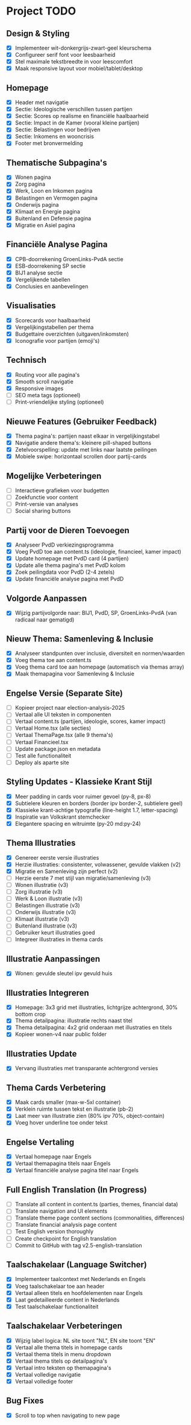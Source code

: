 # Project TODO

## Design & Styling
- [x] Implementeer wit-donkergrijs-zwart-geel kleurschema
- [x] Configureer serif font voor leesbaarheid
- [x] Stel maximale tekstbreedte in voor leescomfort
- [x] Maak responsive layout voor mobiel/tablet/desktop

## Homepage
- [x] Header met navigatie
- [x] Sectie: Ideologische verschillen tussen partijen
- [x] Sectie: Scores op realisme en financiële haalbaarheid
- [x] Sectie: Impact in de Kamer (vooral kleine partijen)
- [x] Sectie: Belastingen voor bedrijven
- [x] Sectie: Inkomens en wooncrisis
- [x] Footer met bronvermelding

## Thematische Subpagina's
- [x] Wonen pagina
- [x] Zorg pagina
- [x] Werk, Loon en Inkomen pagina
- [x] Belastingen en Vermogen pagina
- [x] Onderwijs pagina
- [x] Klimaat en Energie pagina
- [x] Buitenland en Defensie pagina
- [x] Migratie en Asiel pagina

## Financiële Analyse Pagina
- [x] CPB-doorrekening GroenLinks-PvdA sectie
- [x] ESB-doorrekening SP sectie
- [x] BIJ1 analyse sectie
- [x] Vergelijkende tabellen
- [x] Conclusies en aanbevelingen

## Visualisaties
- [x] Scorecards voor haalbaarheid
- [x] Vergelijkingstabellen per thema
- [x] Budgettaire overzichten (uitgaven/inkomsten)
- [x] Iconografie voor partijen (emoji's)

## Technisch
- [x] Routing voor alle pagina's
- [x] Smooth scroll navigatie
- [x] Responsive images
- [ ] SEO meta tags (optioneel)
- [ ] Print-vriendelijke styling (optioneel)

## Nieuwe Features (Gebruiker Feedback)
- [x] Thema pagina's: partijen naast elkaar in vergelijkingstabel
- [x] Navigatie andere thema's: kleinere pill-shaped buttons
- [x] Zetelvoorspelling: update met links naar laatste peilingen
- [x] Mobiele swipe: horizontaal scrollen door partij-cards

## Mogelijke Verbeteringen
- [ ] Interactieve grafieken voor budgetten
- [ ] Zoekfunctie voor content
- [ ] Print-versie van analyses
- [ ] Social sharing buttons

## Partij voor de Dieren Toevoegen
- [x] Analyseer PvdD verkiezingsprogramma
- [x] Voeg PvdD toe aan content.ts (ideologie, financieel, kamer impact)
- [x] Update homepage met PvdD card (4 partijen)
- [x] Update alle thema pagina's met PvdD kolom
- [x] Zoek peilingdata voor PvdD (2-4 zetels)
- [x] Update financiële analyse pagina met PvdD

## Volgorde Aanpassen
- [x] Wijzig partijvolgorde naar: BIJ1, PvdD, SP, GroenLinks-PvdA (van radicaal naar gematigd)

## Nieuw Thema: Samenleving & Inclusie
- [x] Analyseer standpunten over inclusie, diversiteit en normen/waarden
- [x] Voeg thema toe aan content.ts
- [x] Voeg thema card toe aan homepage (automatisch via themas array)
- [x] Maak themapagina voor Samenleving & Inclusie

## Engelse Versie (Separate Site)
- [ ] Kopieer project naar election-analysis-2025
- [ ] Vertaal alle UI teksten in componenten
- [ ] Vertaal content.ts (partijen, ideologie, scores, kamer impact)
- [ ] Vertaal Home.tsx (alle secties)
- [ ] Vertaal ThemaPage.tsx (alle 9 thema's)
- [ ] Vertaal Financieel.tsx
- [ ] Update package.json en metadata
- [ ] Test alle functionaliteit
- [ ] Deploy als aparte site

## Styling Updates - Klassieke Krant Stijl
- [x] Meer padding in cards voor ruimer gevoel (py-8, px-8)
- [x] Subtielere kleuren en borders (border ipv border-2, subtielere geel)
- [x] Klassieke krant-achtige typografie (line-height 1.7, letter-spacing)
- [x] Inspiratie van Volkskrant stemchecker
- [x] Elegantere spacing en witruimte (py-20 md:py-24)

## Thema Illustraties
- [x] Genereer eerste versie illustraties
- [x] Herzie illustraties: consistenter, volwassener, gevulde vlakken (v2)
- [x] Migratie en Samenleving zijn perfect (v2)
- [ ] Herzie eerste 7 met stijl van migratie/samenleving (v3)
- [ ] Wonen illustratie (v3)
- [ ] Zorg illustratie (v3)
- [ ] Werk & Loon illustratie (v3)
- [ ] Belastingen illustratie (v3)
- [ ] Onderwijs illustratie (v3)
- [ ] Klimaat illustratie (v3)
- [ ] Buitenland illustratie (v3)
- [ ] Gebruiker keurt illustraties goed
- [ ] Integreer illustraties in thema cards

## Illustratie Aanpassingen
- [x] Wonen: gevulde sleutel ipv gevuld huis

## Illustraties Integreren
- [x] Homepage: 3x3 grid met illustraties, lichtgrijze achtergrond, 30% bottom crop
- [x] Thema detailpagina: illustratie rechts naast titel
- [x] Thema detailpagina: 4x2 grid onderaan met illustraties en titels
- [x] Kopieer wonen-v4 naar public folder

## Illustraties Update
- [x] Vervang illustraties met transparante achtergrond versies

## Thema Cards Verbetering
- [x] Maak cards smaller (max-w-5xl container)
- [x] Verklein ruimte tussen tekst en illustratie (pb-2)
- [x] Laat meer van illustratie zien (80% ipv 70%, object-contain)
- [x] Voeg hover underline toe onder tekst

## Engelse Vertaling
- [x] Vertaal homepage naar Engels
- [x] Vertaal themapagina titels naar Engels
- [x] Vertaal financiële analyse pagina titel naar Engels

## Full English Translation (In Progress)
- [ ] Translate all content in content.ts (parties, themes, financial data)
- [ ] Translate navigation and UI elements
- [ ] Translate theme page content sections (commonalities, differences)
- [ ] Translate financial analysis page content
- [ ] Test English version thoroughly
- [ ] Create checkpoint for English translation
- [ ] Commit to GitHub with tag v2.5-english-translation

## Taalschakelaar (Language Switcher)
- [x] Implementeer taalcontext met Nederlands en Engels
- [x] Voeg taalschakelaar toe aan header
- [x] Vertaal alleen titels en hoofdelementen naar Engels
- [x] Laat gedetailleerde content in Nederlands
- [x] Test taalschakelaar functionaliteit

## Taalschakelaar Verbeteringen
- [x] Wijzig label logica: NL site toont "NL", EN site toont "EN"
- [x] Vertaal alle thema titels in homepage cards
- [x] Vertaal thema titels in menu dropdown
- [x] Vertaal thema titels op detailpagina's
- [x] Vertaal intro teksten op themapagina's
- [x] Vertaal volledige navigatie
- [x] Vertaal volledige footer

## Bug Fixes
- [x] Scroll to top when navigating to new page
